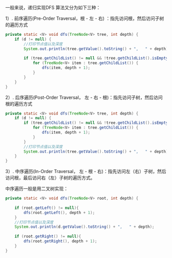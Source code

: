 一般来说，递归实现DFS 算法又分为如下三种：

1）. 前序遍历(Pre-Order Traversal，根 - 左 - 右) ：指先访问根，然后访问子树的遍历方式

```java
private static <V> void dfs(TreeNode<V> tree, int depth) {
    if (d != null) {
        //打印节点值以及深度
        System.out.println(tree.getValue().toString() + ",   " + depth);
        
        if (tree.getChildList() != null && !tree.getChildList().isEmpty()) {
            for (TreeNode<V> item : tree.getChildList()) {
                dfs(item, depth + 1);
            }
        }
    }
}
```


2）. 后序遍历(Post-Order Traversal， 左 - 右 - 根)：指先访问子树，然后访问根的遍历方式

```java
private static <V> void dfs(TreeNode<V> tree, int depth) {
    if (d != null) {
        if (tree.getChildList() != null && !tree.getChildList().isEmpty()) {
            for (TreeNode<V> item : tree.getChildList()) {
                dfs(item, depth + 1);
            }
        }
        //打印节点值以及深度
        System.out.println(tree.getValue().toString() + ",   " + depth);
    }
}
```


3）. 中序遍历(In-Order Traversal， 左 - 根 - 右)：指先访问左（右）子树，然后访问根，最后访问右（左）子树的遍历方式。

中序遍历一般是用二叉树实现：

```java
private static <V> void dfs(TreeNode<V> root, int depth) {
    
    if (root.getLeft() != null){
        dfs(root.getLeft(), depth + 1);
    }
    //打印节点值以及深度
    System.out.println(d.getValue().toString() + ",   " + depth);
    
    if (root.getRight() != null){
        dfs(root.getRight(), depth + 1);
    }
}
```

